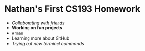 # Nathan's First CS193 Homework


- _Collaborating with friends_
- **Working on fun projects**
- `Arman`
- Learning more about GitHub
- _Trying out new terminal commands_
  
